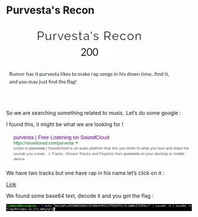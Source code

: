 # Purvesta's Recon

![](./img/1.png#center)

So we are searching something related to music. Let’s do some google :

I found this, it might be what we are looking for !

![](./img/2.png#center)

We have two tracks but one have rap in his name let’s click on it :

[Link](https://soundcloud.com/purvesta/the_gettysburg_address_rap)

We found some base64 text, decode it and you got the flag :

![](./img/3.png#center)